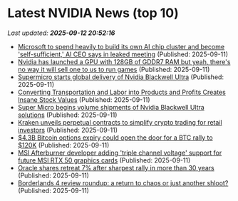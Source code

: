 # Latest NVIDIA News (top 10)
_Last updated: **2025-09-12 20:52:16**_

- [Microsoft to spend heavily to build its own AI chip cluster and become 'self-sufficient,' AI CEO says in leaked meeting](https://www.businessinsider.com/microsoft-spend-heavily-own-chip-cluster-in-house-ai-models-2025-9) (Published: 2025-09-11)
- [Nvidia has launched a GPU with 128GB of GDDR7 RAM but yeah, there's no way it will sell one to us to run games](https://www.techradar.com/pro/nvidia-has-launched-a-gpu-with-128gb-of-gddr7-ram-but-yeah-theres-no-way-it-will-sell-one-to-us-to-run-games) (Published: 2025-09-11)
- [Supermicro starts global delivery of Nvidia Blackwell Ultra](https://biztoc.com/x/106beb66251c51ab) (Published: 2025-09-11)
- [Converting Transportation and Labor into Products and Profits Creates Insane Stock Values](https://www.nextbigfuture.com/2025/09/converting-transportation-and-labor-into-products-and-profits-creates-insane-stock-values.html) (Published: 2025-09-11)
- [Super Micro begins volume shipments of Nvidia Blackwell Ultra solutions](https://thefly.com/permalinks/entry.php/id4197038/SMCI;NVDA-Super-Micro-begins-volume-shipments-of-Nvidia-Blackwell-Ultra-solutions) (Published: 2025-09-11)
- [Kraken unveils perpetual contracts to simplify crypto trading for retail investors](https://cryptoslate.com/kraken-unveils-perpetual-contracts-to-simplify-crypto-trading-for-retail-investors/) (Published: 2025-09-11)
- [$4.3B Bitcoin options expiry could open the door for a BTC rally to $120K](https://cointelegraph.com/news/bitcoin-dollar4-3b-monthly-options-expiry-paves-path-to-dollar120k) (Published: 2025-09-11)
- [MSI Afterburner developer adding 'triple channel voltage' support for future MSI RTX 50 graphics cards](https://www.tomshardware.com/pc-components/gpus/msi-afterburner-developer-adding-triple-channel-voltage-support-for-future-msi-rtx-50-graphics-cards) (Published: 2025-09-11)
- [Oracle shares retreat 7% after sharpest rally in more than 30 years](https://www.cnbc.com/2025/09/11/oracle-shares-slide-7percent-openai.html) (Published: 2025-09-11)
- [Borderlands 4 review roundup: a return to chaos or just another shloot?](https://www.windowscentral.com/gaming/borderlands-4-review-roundup-a-return-to-chaos-or-just-another-shloot) (Published: 2025-09-11)
